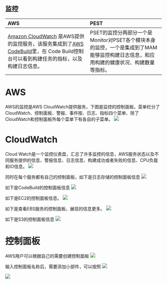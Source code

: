 ## 监控

| AWS | PEST |
| :--- | :--- |
| [Amazon CloudWatch](amazon-cloudwatch.md) 是AWS提供的监控服务，该服务集成到了[AWS CodeBuild](aws-codebuild.md)里，在 Code Build控制台可以看到构建任务的指标，以及构建日志信息。 | PSET的监控分两部分一个是Monitor对PSET各个模块本身的监控，一个是集成到了MAM能够监控构建日志信息，和应用构建的健康状况、构建数量等指标。 |

# AWS
AWS的监控是AWS CloudWatch提供服务，下图是监控的控制面板，菜单栏分了CloudWatch、控制面板、警报、事件按、日志、指标四个菜单、除了CloudWatch和控制面板外每个菜单下有各自的子菜单。
![](/assets/2019-02-22_105616.png)
# CloudWatch
Cloud Watch是一个监控仪表盘，汇总了许多监控的信息，AWS服务状态以及不同服务提供的信息、警报信息、日志信息、构建成功或者失败的信息、CPU负载和IO信息。
![](/assets/2019-02-22_110007.png)

同时在每个服务都有自己的控制面板，如下是日志存储的控制面板信息
![](/assets/2019-02-22_112654.png)

如下是CodeBuild的控制面板信息
![](/assets/2019-02-22_112758.png)

如下是EC2的控制面板信息。
![](/assets/2019-02-22_112445.png)

如下是查看EBS服务的控制面板，展现的信息更多。
![](/assets/2019-02-22_112128.png)

如下是S3的控制面板信息
![](/assets/2019-02-22_112411.png)

# 控制面板
AWS用户可以根据自己的需要创建控制面板
![](/assets/2019-02-22_113032.png)

输入控制面板名称后，需要添加小部件，可以按照
![](/assets/2019-02-22_113145.png)

![](/assets/2019-02-22_113427.png)